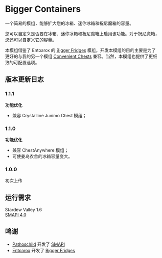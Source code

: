 ﻿# Bigger Containers

一个简易的模组，能够扩大您的冰箱、迷你冰箱和祝尼魔箱的容量。

您可以自定义是否要在冰箱、迷你冰箱和祝尼魔箱上启用该功能。对于祝尼魔箱，您还可以自定义它的容量。

本模组借鉴了 Entoarox 的 [Bigger Fridges](https://www.nexusmods.com/stardewvalley/mods/21678) 模组，开发本模组的目的主要是为了更好的与我的另一个模组 [Convenient Chests](../ConvenientChests) 兼容。当然，本模组也提供了更细致的可配置选项。

## 版本更新日志

### 1.1.1

**功能优化**
- 兼容 Crystalline Junimo Chest  模组；

### 1.1.0

**功能优化**
- 兼容 ChestAnywhere 模组；
- 可使姜岛农舍的冰箱容量变大。

### 1.0.0

初次上传

## 运行需求
Stardew Valley 1.6  
[SMAPI 4.0](https://smapi.io)

## 鸣谢
* [Pathoschild](https://github.com/Pathoschild) 开发了 [SMAPI](https://github.com/Pathoschild/SMAPI)
* [Entoarox](https://github.com/Entoarox) 开发了 [Bigger Fridges](https://www.nexusmods.com/stardewvalley/mods/21678)
